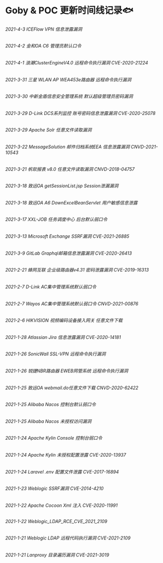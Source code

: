 # Goby & POC 更新时间线记录🐟

###### 2021-4-3 ICEFlow VPN 信息泄露漏洞

###### 2021-4-2 金和OA C6 管理员默认口令

###### 2021-4-1 浪潮ClusterEngineV4.0 远程命令执行漏洞 CVE-2020-21224

###### 2021-3-31 三星 WLAN AP WEA453e路由器  远程命令执行漏洞

###### 2021-3-30 中新金盾信息安全管理系统 默认超级管理员密码漏洞

###### 2021-3-29 D-Link DCS系列监控 账号密码信息泄露漏洞 CVE-2020-25078

###### 2021-3-29 Apache Solr 任意文件读取漏洞

###### 2021-3-22 MessageSolution  邮件归档系统EEA 信息泄露漏洞 CNVD-2021-10543

###### 2021-3-21 帆软报表 v8.0 任意文件读取漏洞 CNVD-2018-04757

###### 2021-3-18 致远OA getSessionList.jsp Session泄漏漏洞

###### 2021-3-18 致远OA A6 DownExcelBeanServlet 用户敏感信息泄露	

###### 2021-3-17 XXL-JOB 任务调度中心 后台默认弱口令

###### 2021-3-13 Microsoft Exchange SSRF漏洞 CVE-2021-26885

###### 2021-3-9 GitLab Graphql邮箱信息泄露漏洞 CVE-2020-26413

###### 2021-2-21 蜂网互联 企业级路由器v4.31 密码泄露漏洞 CVE-2019-16313

###### 2021-2-7 D-Link AC集中管理系统默认弱口令

###### 2021-2-7 Wayos AC集中管理系统默认弱口令  CNVD-2021-00876

###### 2021-2-6 HIKVISION 视频编码设备接入网关 任意文件下载

###### 2021-1-28 Atlassian Jira 信息泄露漏洞 CVE-2020-14181

###### 2021-1-26 SonicWall SSL-VPN 远程命令执行漏洞

###### 2021-1-26 锐捷NBR路由器 EWEB网管系统 远程命令执行漏洞

###### 2021-1-25 致远OA webmail.do任意文件下载 CNVD-2020-62422

###### 2021-1-25 Alibaba Nacos 控制台默认弱口令

###### 2021-1-25 Alibaba Nacos 未授权访问漏洞

###### 2021-1-24 Apache Kylin Console 控制台弱口令

###### 2021-1-24 Apache Kylin 未授权配置泄露 CVE-2020-13937

###### 2021-1-24 Laravel .env 配置文件泄露 CVE-2017-16894

###### 2021-1-23 Weblogic SSRF漏洞 CVE-2014-4210

###### 2021-1-22 Apache Cocoon Xml 注入 CVE-2020-11991

###### 2021-1-22 Weblogic_LDAP_RCE_CVE_2021_2109

###### 2021-1-21 Weblogic LDAP 远程代码执行漏洞 CVE-2021-2109

###### 2021-1-21 Lanproxy 目录遍历漏洞 CVE-2021-3019